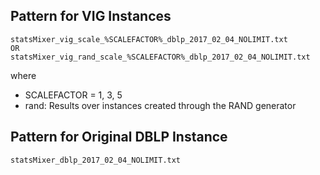 Pattern for VIG Instances
----

~~~~~
statsMixer_vig_scale_%SCALEFACTOR%_dblp_2017_02_04_NOLIMIT.txt
OR
statsMixer_vig_rand_scale_%SCALEFACTOR%_dblp_2017_02_04_NOLIMIT.txt
~~~~~

where 

- SCALEFACTOR = 1, 3, 5
- rand: Results over instances created through the RAND generator

Pattern for Original DBLP Instance
----

~~~~
statsMixer_dblp_2017_02_04_NOLIMIT.txt
~~~~
